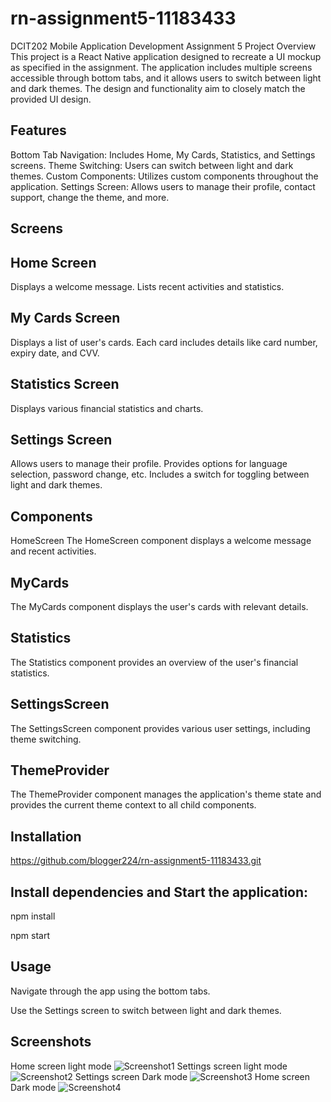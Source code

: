 # rn-assignment5-11183433

DCIT202 Mobile Application Development Assignment 5
Project Overview
This project is a React Native application designed to recreate a UI mockup as specified in the assignment. The application includes multiple screens accessible through bottom tabs, and it allows users to switch between light and dark themes. The design and functionality aim to closely match the provided UI design.

## Features

Bottom Tab Navigation: Includes Home, My Cards, Statistics, and Settings screens.
Theme Switching: Users can switch between light and dark themes.
Custom Components: Utilizes custom components throughout the application.
Settings Screen: Allows users to manage their profile, contact support, change the theme, and more.

## Screens

## Home Screen

Displays a welcome message.
Lists recent activities and statistics.

## My Cards Screen

Displays a list of user's cards.
Each card includes details like card number, expiry date, and CVV.

## Statistics Screen

Displays various financial statistics and charts.

## Settings Screen

Allows users to manage their profile.
Provides options for language selection, password change, etc.
Includes a switch for toggling between light and dark themes.

## Components

HomeScreen
The HomeScreen component displays a welcome message and recent activities.

## MyCards

The MyCards component displays the user's cards with relevant details.

## Statistics

The Statistics component provides an overview of the user's financial statistics.

## SettingsScreen

The SettingsScreen component provides various user settings, including theme switching.

## ThemeProvider

The ThemeProvider component manages the application's theme state and provides the current theme context to all child components.

## Installation

https://github.com/blogger224/rn-assignment5-11183433.git

## Install dependencies and Start the application:

npm install

npm start

## Usage

Navigate through the app using the bottom tabs.

Use the Settings screen to switch between light and dark themes.

## Screenshots

Home screen light mode
![Screenshot1](/assets/Amoah.jpg)
Settings screen light mode
![Screenshot2](/assets/eben.jpg)
Settings screen Dark mode
![Screenshot3](/assets/kwame.jpg)
Home screen Dark mode
![Screenshot4](/assets/blogger.jpg)
